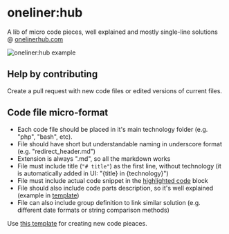# oneliner:hub
A lib of micro code pieces, well explained and mostly single-line solutions @ [onelinerhub.com](https://onelinerhub.com/)

![oneliner:hub example](/nonunicorn/onelinerhub/raw/main/example.png)

## Help by contributing
Create a pull request with new code files or edited versions of current files.

## Code file micro-format
- Each code file should be placed in it's main technology folder (e.g. "php", "bash", etc).
- File should have short but understandable naming in underscore format (e.g. "redirect_header.md")
- Extension is always ".md", so all the markdown works
- File must include title (```"# title"```) as the first line, without technology (it is automatically added in UI: "{title} in {technology}")
- File must include actual code snippet in the [highlighted code](https://guides.github.com/features/mastering-markdown/) block
- File should also include code parts description, so it's well explained (example in [template](/template.md))
- File can also include group definition to link similar solution (e.g. different date formats or string comparison methods)

Use [this template](/template.md) for creating new code pieaces.
